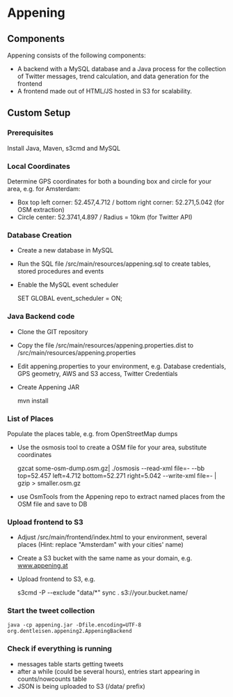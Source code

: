 Appening
========


Components
----------

Appening consists of the following components:

* A backend with a MySQL database and a Java process for the collection of Twitter messages, trend calculation, and data generation for the frontend
* A frontend made out of HTML/JS hosted in S3 for scalability.

Custom Setup
------------

### Prerequisites
Install Java, Maven, s3cmd and MySQL

### Local Coordinates

Determine GPS coordinates for both a bounding box and circle for your area, e.g. for Amsterdam:
* Box top left corner: 52.457,4.712 / bottom right corner: 52.271,5.042 (for OSM extraction)
* Circle center: 52.3741,4.897 / Radius = 10km (for Twitter API)


### Database Creation
* Create a new database in MySQL
* Run the SQL file /src/main/resources/appening.sql to create tables, stored procedures and events
* Enable the MySQL event scheduler 
	
	SET GLOBAL event_scheduler = ON;

### Java Backend code
* Clone the GIT repository
* Copy the file /src/main/resources/appening.properties.dist to /src/main/resources/appening.properties
* Edit appening.properties to your environment, e.g. Database credentials, GPS geometry, AWS and S3 access, Twitter Credentials
* Create Appening JAR 
	
	mvn install

### List of Places
Populate the places table, e.g. from OpenStreetMap dumps
* Use the osmosis tool to create a OSM file for your area, substitute coordinates
	
	gzcat some-osm-dump.osm.gz| ./osmosis --read-xml file=- --bb top=52.457 left=4.712 bottom=52.271 right=5.042 --write-xml file=- | gzip > smaller.osm.gz

* use OsmTools from the Appening repo to extract named places from the OSM file and save to DB

### Upload frontend to S3
* Adjust /src/main/frontend/index.html to your environment, several places (Hint: replace "Amsterdam" with your cities' name)
* Create a S3 bucket with the same name as your domain, e.g. www.appening.at
* Upload frontend to S3,  e.g. 
	
	s3cmd -P --exclude "data/*" sync . s3://your.bucket.name/               

### Start the tweet collection
	
	java -cp appening.jar -Dfile.encoding=UTF-8 org.dentleisen.appening2.AppeningBackend

### Check if everything is running
* messages table starts getting tweets
* after a while (could be several hours), entries start appearing in counts/nowcounts table
* JSON is being uploaded to S3 (/data/ prefix)




